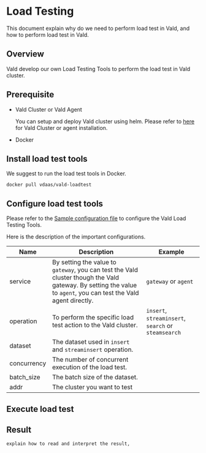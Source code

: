 # Load Testing

This document explain why do we need to perform load test in Vald, and how to perform load test in Vald.

## Overview

Vald develop our own Load Testing Tools to perform the load test in Vald cluster.

## Prerequisite

- Vald Cluster or Vald Agent

    You can setup and deploy Vald cluster using helm.
    Please refer to [here](https://vald.vdaas.org/docs/tutorial/get-started/) for Vald Cluster or agent installation.

- Docker

## Install load test tools

We suggest to run the load test tools in Docker.

```
docker pull vdaas/vald-loadtest
```

## Configure load test tools

Please refer to the [Sample configuration file](https://github.com/vdaas/vald/blob/master/cmd/tools/cli/loadtest/sample.yaml) to configure the Vald Load Testing Tools. 

Here is the description of the important configurations.

| Name        | Description                                                                                                                                                      | Example                                             |
|-------------|------------------------------------------------------------------------------------------------------------------------------------------------------------------|-----------------------------------------------------|
| service     | By setting the value to `gateway`, you can test the Vald cluster though the Vald gateway. By setting the value to `agent`, you can test the Vald agent directly. | `gateway` or `agent`                                |
| operation   | To perform the specific load test action to the Vald cluster.                                                                                                    | `insert`, `streaminsert`, `search` or `steamsearch` |
| dataset     | The dataset used in `insert` and `streaminsert` operation.                                                                                                       |                                                     |
| concurrency | The number of concurrent execution of the load test.                                                                                                             |                                                     |
| batch_size  | The batch size of the dataset.                                                                                                                                   |                                                     |
| addr        | The cluster you want to test                                                                                                                                     |                                                     |

## Execute load test

## Result
    explain how to read and interpret the result,
